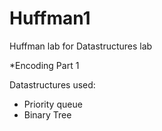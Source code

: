 # Huffman1

Huffman lab for Datastructures lab

*Encoding Part 1

Datastructures used:
* Priority queue
* Binary Tree
